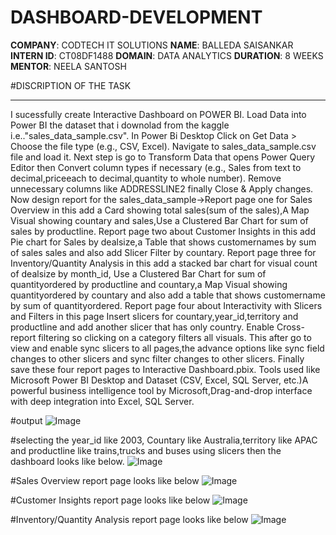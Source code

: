 # DASHBOARD-DEVELOPMENT
**COMPANY**: CODTECH IT SOLUTIONS
**NAME**: BALLEDA SAISANKAR
**INTERN ID**: CT08DF1488
**DOMAIN**: DATA ANALYTICS
**DURATION**: 8 WEEKS
**MENTOR**: NEELA SANTOSH

#DISCRIPTION OF THE TASK
_________________________
I sucessfully create Interactive Dashboard on POWER BI. Load Data into Power BI the dataset that i downolad from the kaggle i.e.."sales_data_sample.csv". In Power Bi Desktop Click on Get Data > Choose the file type (e.g., CSV, Excel). Navigate to sales_data_sample.csv file and load it.
Next step is go to Transform Data that opens Power Query Editor then Convert column types if necessary (e.g., Sales from text to decimal,priceeach to decimal,quantity to whole number). Remove unnecessary columns like ADDRESSLINE2 finally Close & Apply changes.
Now design report for the sales_data_sample->Report page one for Sales Overview in this add a Card showing total sales(sum of the sales),A Map Visual showing countary and sales,Use a Clustered Bar Chart for sum of sales by productline.
Report page two about Customer Insights in this add Pie chart for Sales by dealsize,a Table that shows customernames by sum of sales sales and also add Slicer Filter by countary.
Report page three for Inventory/Quantity Analysis in this add a stacked bar chart for visual count of dealsize by month_id, Use a Clustered Bar Chart for sum of quantityordered by productline and countary,a Map Visual showing quantityordered by countary and also add a table that shows customername by sum of quantityordered.
Report page four about Interactivity with Slicers and Filters in this page Insert slicers for countary,year_id,territory and productline and add another slicer that has only country.
Enable Cross-report filtering so clicking on a category filters all visuals.
This after go to view and enable sync slicers to all pages,the advance options like sync field changes to other slicers and sync filter
changes to other slicers.
Finally save these four report pages to Interactive Dashboard.pbix.
Tools used like Microsoft Power BI Desktop and Dataset (CSV, Excel, SQL Server, etc.)A powerful business intelligence tool by Microsoft,Drag-and-drop interface with deep integration into Excel, SQL Server.








#output 
![Image](https://github.com/user-attachments/assets/c1d62082-678e-43ed-87f9-b60e5690dc19)



#selecting the year_id like 2003, Countary like Australia,territory like APAC and productline like trains,trucks and buses using slicers then the dashboard looks like below.
![Image](https://github.com/user-attachments/assets/eb23cd25-7b7b-4186-91b2-b86941ec29b9)

#Sales Overview report page looks like below
![Image](https://github.com/user-attachments/assets/689b70e2-6404-4a29-80cc-cc4425af518a)

#Customer Insights report page looks like below
![Image](https://github.com/user-attachments/assets/ddb787b8-4ed1-4a22-a29e-8de8ab45f67a)

#Inventory/Quantity Analysis report page looks like below
![Image](https://github.com/user-attachments/assets/0e133406-d97f-44c7-af96-59c8a3acd9e1)

